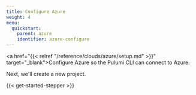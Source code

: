 ```yaml
---
title: Configure Azure
weight: 4
menu:
  quickstart:
    parent: azure
    identifier: azure-configure
---
```


<!-- TODO inline a streamlined version of configuring the cloud here. -->

<a href="{{< relref "/reference/clouds/azure/setup.md" >}}" target="_blank">Configure Azure</a> so the Pulumi CLI can connect to Azure.

Next, we'll create a new project.

{{< get-started-stepper >}}
